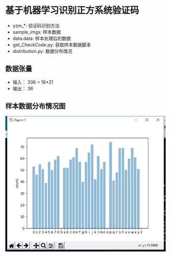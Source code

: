 # 基于机器学习识别正方系统验证码
* yzm_*:            验证码识别方法
* sample_imgs:      样本数据
* data.data:        样本处理后的数据
* get_CheckCode.py: 获取样本数据脚本
* distribution.py:  数据分布情况

## 数据张量
* 输入： 336 = 16*21
* 输出： 36  

## 样本数据分布情况图
![样本数据](img/distribution.png)